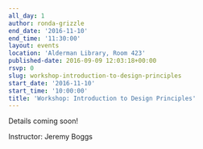 ```yaml
---
all_day: 1
author: ronda-grizzle
end_date: '2016-11-10'
end_time: '11:30:00'
layout: events
location: 'Alderman Library, Room 423'
published-date: 2016-09-09 12:03:18+00:00
rsvp: 0
slug: workshop-introduction-to-design-principles
start_date: '2016-11-10'
start_time: '10:00:00'
title: 'Workshop: Introduction to Design Principles'
---
```


Details coming soon!

Instructor: Jeremy Boggs
